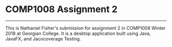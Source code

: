 <h1>COMP1008 Assignment 2</h1>
<hr>
<p>This is Nathaniel Fisher's submission for assignment 2 in COMP1008 Winter 2018 at Georgian College. It is a desktop application built using Java, JavaFX, and Jacocoverage Testing.</p>
